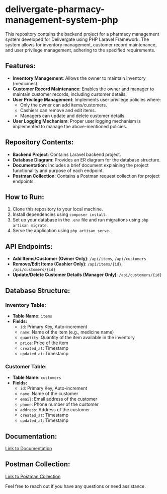 # delivergate-pharmacy-management-system-php

This repository contains the backend project for a pharmacy management system developed for Delivergate using PHP Laravel Framework. The system allows for inventory management, customer record maintenance, and user privilege management, adhering to the specified requirements.

## Features:
- **Inventory Management**: Allows the owner to maintain inventory (medicines).
- **Customer Record Maintenance**: Enables the owner and manager to maintain customer records, including customer details.
- **User Privilege Management**: Implements user privilege policies where:
  - Only the owner can add items/customers.
  - Cashiers can remove and edit items.
  - Managers can update and delete customer details.
- **User Logging Mechanism**: Proper user logging mechanism is implemented to manage the above-mentioned policies.

## Repository Contents:
- **Backend Project**: Contains Laravel backend project.
- **Database Diagram**: Provides an ER diagram for the database structure.
- **Documentation**: Includes a brief document explaining the project functionality and purpose of each endpoint.
- **Postman Collection**: Contains a Postman request collection for project endpoints.

## How to Run:
1. Clone this repository to your local machine.
2. Install dependencies using `composer install`.
3. Set up your database in the `.env` file and run migrations using `php artisan migrate`.
4. Serve the application using `php artisan serve`.

## API Endpoints:
- **Add Items/Customer (Owner Only)**: `/api/items`, `/api/customers`
- **Remove/Edit Items (Cashier Only)**: `/api/items/{id}`, `/api/customers/{id}`
- **Update/Delete Customer Details (Manager Only)**: `/api/customers/{id}`

## Database Structure:

### Inventory Table:
- **Table Name:** `items`
- **Fields:**
  - `id`: Primary Key, Auto-increment
  - `name`: Name of the item (e.g., medicine name)
  - `quantity`: Quantity of the item available in the inventory
  - `price`: Price of the item
  - `created_at`: Timestamp
  - `updated_at`: Timestamp

### Customer Table:
- **Table Name:** `customers`
- **Fields:**
  - `id`: Primary Key, Auto-increment
  - `name`: Name of the customer
  - `email`: Email address of the customer
  - `phone`: Phone number of the customer
  - `address`: Address of the customer
  - `created_at`: Timestamp
  - `updated_at`: Timestamp


## Documentation:
[Link to Documentation](link_to_your_documentation)

## Postman Collection:
[Link to Postman Collection](link_to_your_postman_collection)

Feel free to reach out if you have any questions or need assistance.

